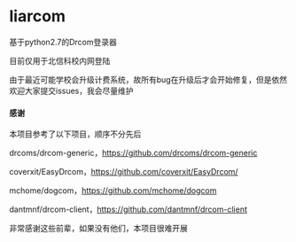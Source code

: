 # liarcom
基于python2.7的Drcom登录器

目前仅用于北信科校内网登陆

由于最近可能学校会升级计费系统，故所有bug在升级后才会开始修复，但是依然欢迎大家提交issues，我会尽量维护

#### 感谢
本项目参考了以下项目，顺序不分先后

drcoms/drcom-generic，https://github.com/drcoms/drcom-generic

coverxit/EasyDrcom，https://github.com/coverxit/EasyDrcom/

mchome/dogcom，https://github.com/mchome/dogcom

dantmnf/drcom-client，https://github.com/dantmnf/drcom-client


非常感谢这些前辈，如果没有他们，本项目很难开展
